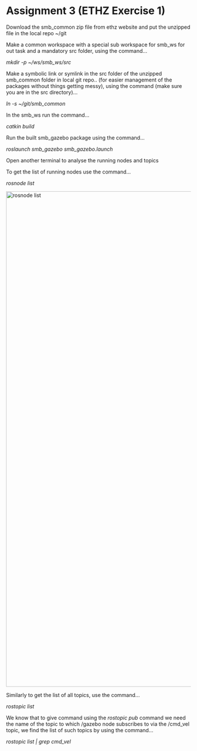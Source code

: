 # Assignment 3 (ETHZ Exercise 1)

Download the smb_common zip file from ethz website and put the unzipped file in the local repo ~/git

Make a common workspace with a special sub workspace for smb_ws for out task and a mandatory src folder, using the command...

*mkdir -p ~/ws/smb_ws/src*

Make a symbolic link or symlink in the src folder of the unzipped smb_common folder in local git repo..
(for easier management of the packages without things getting messy),
using the command (make sure you are in the src directory)...

*ln -s ~/git/smb_common*

In the smb_ws run the command...

*catkin build*

Run the built smb_gazebo package using the command...

*roslaunch smb_gazebo smb_gazebo.launch*

Open another terminal to analyse the running nodes and topics

To get the list of running nodes use the command...

*rosnode list*

<img width="1352" alt="rosnode list" src="https://github.com/EarlOfHycia/timpass/assets/162675481/2b4b5f5c-f7c2-4059-874c-80756ae57e6b">


Similarly to get the list of all topics, use the command...

*rostopic list*

We know that to give command using the *rostopic pub* command we need the name of the topic to which /gazebo node subscribes
to via the /cmd_vel topic, we find the list of such topics by using the command...

*rostopic list | grep cmd_vel*
